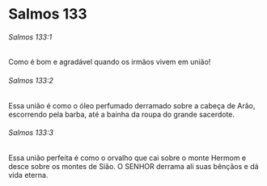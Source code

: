 # Salmos 133

###### Salmos 133:1

Como é bom e agradável quando os irmãos vivem em união!

###### Salmos 133:2

Essa união é como o óleo perfumado derramado sobre a cabeça de Arão, escorrendo pela barba, até a bainha da roupa do grande sacerdote.

###### Salmos 133:3

Essa união perfeita é como o orvalho que cai sobre o monte Hermom e desce sobre os montes de Sião. O SENHOR derrama ali suas bênçãos e dá vida eterna.

